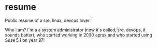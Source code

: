 # resume
Public resume of a sre, linux, devops lover!

Who I am?
I´m a a system administrator (now it´s called, sre, devops, it sounds better), who started working in 2000 aprox and who started using Suse 5.1 on year 97! 
